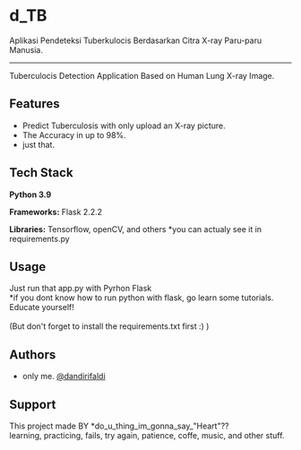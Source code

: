 
# d_TB

Aplikasi Pendeteksi Tuberkulocis Berdasarkan Citra X-ray Paru-paru Manusia.
___
Tuberculocis Detection Application Based on Human Lung X-ray Image.


## Features

- Predict Tuberculosis with only upload an X-ray picture.
- The Accuracy in up to 98%.
- just that.


## Tech Stack

**Python 3.9**

**Frameworks:** Flask 2.2.2

**Libraries:** Tensorflow, openCV, and others *you can actualy see it in requirements.py



## Usage

Just run that app.py with Pyrhon Flask <br>
*if you dont know how to run python with flask, go learn some tutorials. Educate yourself!
<br>
<br>
(But don't forget to install the requirements.txt first :) )

## Authors

- only me. [@dandirifaldi](https://www.github.com/dandirifaldi)


## Support

This project made BY *do_u_thing_im_gonna_say_"Heart"?? <br> learning, practicing, fails, try again, patience, coffe, music, and other stuff.

